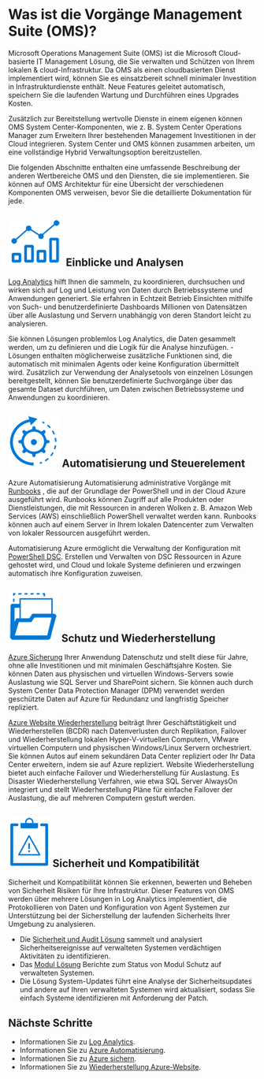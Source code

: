 <properties
   pageTitle="Übersicht über die Vorgänge Management Suite (OMS) | Microsoft Azure"
   description="Microsoft Operations Management Suite (OMS) ist die Microsoft Cloud-basierte IT Management Lösung, die Sie verwalten und Schützen von Ihrem lokalen & cloud-Infrastruktur.  In diesem Artikel die verschiedenen Dienste, die im Lieferumfang von OMS bezeichnet und enthält Links zu ihren detaillierte Inhalt."
   services="operations-management-suite"
   documentationCenter=""
   authors="bwren"
   manager="jwhit"
   editor="tysonn" />
<tags
   ms.service="operations-management-suite"
   ms.devlang="na"
   ms.topic="get-started-article"
   ms.tgt_pltfrm="na"
   ms.workload="infrastructure-services"
   ms.date="10/24/2016"
   ms.author="bwren" />

# <a name="what-is-operations-management-suite-oms"></a>Was ist die Vorgänge Management Suite (OMS)?

Microsoft Operations Management Suite (OMS) ist die Microsoft Cloud-basierte IT Management Lösung, die Sie verwalten und Schützen von Ihrem lokalen & cloud-Infrastruktur.  Da OMS als einen cloudbasierten Dienst implementiert wird, können Sie es einsatzbereit schnell minimaler Investition in Infrastrukturdienste enthält.  Neue Features geleitet automatisch, speichern Sie die laufenden Wartung und Durchführen eines Upgrades Kosten.

Zusätzlich zur Bereitstellung wertvolle Dienste in einem eigenen können OMS System Center-Komponenten, wie z. B. System Center Operations Manager zum Erweitern Ihrer bestehenden Management Investitionen in der Cloud integrieren.  System Center und OMS können zusammen arbeiten, um eine vollständige Hybrid Verwaltungsoption bereitzustellen.

Die folgenden Abschnitte enthalten eine umfassende Beschreibung der anderen Wertbereiche OMS und den Diensten, die sie implementieren.  Sie können auf OMS Architektur für eine Übersicht der verschiedenen Komponenten OMS verweisen, bevor Sie die detaillierte Dokumentation für jede.


## <a name="insight-and-analyticsmediaoperations-management-suite-overviewicon-insight-analyticspng-insight-and-analytics"></a>![Einblicke und Analysen](media/operations-management-suite-overview/icon-insight-analytics.png) Einblicke und Analysen

[Log Analytics](http://azure.microsoft.com/documentation/services/log-analytics) hilft Ihnen die sammeln, zu koordinieren, durchsuchen und wirken sich auf Log und Leistung von Daten durch Betriebssysteme und Anwendungen generiert. Sie erfahren in Echtzeit Betrieb Einsichten mithilfe von Such- und benutzerdefinierte Dashboards Millionen von Datensätzen über alle Auslastung und Servern unabhängig von deren Standort leicht zu analysieren.

Sie können Lösungen problemlos Log Analytics, die Daten gesammelt werden, um zu definieren und die Logik für die Analyse hinzufügen.  -Lösungen enthalten möglicherweise zusätzliche Funktionen sind, die automatisch mit minimalen Agents oder keine Konfiguration übermittelt wird.  Zusätzlich zur Verwendung der Analysetools von einzelnen Lösungen bereitgestellt, können Sie benutzerdefinierte Suchvorgänge über das gesamte Dataset durchführen, um Daten zwischen Betriebssysteme und Anwendungen zu koordinieren.  


## <a name="automation--controlmediaoperations-management-suite-overviewicon-automation-controlpng-automation--control"></a>![Automatisierung und Steuerelement](media/operations-management-suite-overview/icon-automation-control.png) Automatisierung und Steuerelement

Azure Automatisierung Automatisierung administrative Vorgänge mit [Runbooks](../automation/automation-runbook-types.md) , die auf der Grundlage der PowerShell und in der Cloud Azure ausgeführt wird.  Runbooks können Zugriff auf alle Produkten oder Dienstleistungen, die mit Ressourcen in anderen Wolken z. B. Amazon Web Services (AWS) einschließlich PowerShell verwaltet werden kann.  Runbooks können auch auf einem Server in Ihrem lokalen Datencenter zum Verwalten von lokaler Ressourcen ausgeführt werden.

Automatisierung Azure ermöglicht die Verwaltung der Konfiguration mit [PowerShell DSC](../automation/automation-dsc-overview.md).  Erstellen und Verwalten von DSC Ressourcen in Azure gehostet wird, und Cloud und lokale Systeme definieren und erzwingen automatisch ihre Konfiguration zuweisen.


## <a name="protection-and-recoverymediaoperations-management-suite-overviewicon-protection-recoverypng-protection-and-disaster-recovery"></a>![Schutz und Wiederherstellung](media/operations-management-suite-overview/icon-protection-recovery.png) Schutz und Wiederherstellung

[Azure Sicherung](http://azure.microsoft.com/documentation/services/backup) Ihrer Anwendung Datenschutz und stellt diese für Jahre, ohne alle Investitionen und mit minimalen Geschäftsjahre Kosten.  Sie können Daten aus physischen und virtuellen Windows-Servers sowie Auslastung wie SQL Server und SharePoint sichern.  Sie können auch durch System Center Data Protection Manager (DPM) verwendet werden geschützte Daten auf Azure für Redundanz und langfristig Speicher repliziert.

[Azure Website Wiederherstellung](http://azure.microsoft.com/documentation/services/site-recovery) beiträgt Ihrer Geschäftstätigkeit und Wiederherstellen (BCDR) nach Datenverlusten durch Replikation, Failover und Wiederherstellung lokalen Hyper-V-virtuellen Computern, VMware virtuellen Computern und physischen Windows/Linux Servern orchestriert. Sie können Autos auf einem sekundären Data Center repliziert oder Ihr Data Center erweitern, indem sie auf Azure repliziert. Website Wiederherstellung bietet auch einfache Failover und Wiederherstellung für Auslastung. Es Disaster Wiederherstellung Verfahren, wie etwa SQL Server AlwaysOn integriert und stellt Wiederherstellung Pläne für einfache Failover der Auslastung, die auf mehreren Computern gestuft werden.


## <a name="oms-security-and-compliancemediaoperations-management-suite-overviewicon-security-compliancepng-security-and-compliance"></a>![OMS Sicherheit und Kompatibilität](media/operations-management-suite-overview/icon-security-compliance.png) Sicherheit und Kompatibilität
Sicherheit und Kompatibilität können Sie erkennen, bewerten und Beheben von Sicherheit Risiken für Ihre Infrastruktur.  Dieser Features von OMS werden über mehrere Lösungen in Log Analytics implementiert, die Protokollieren von Daten und Konfiguration von Agent Systemen zur Unterstützung bei der Sicherstellung der laufenden Sicherheits Ihrer Umgebung zu analysieren.

- Die [Sicherheit und Audit Lösung](oms-security-getting-started.md ) sammelt und analysiert Sicherheitsereignisse auf verwalteten Systemen verdächtigen Aktivitäten zu identifizieren.
- Das [Modul Lösung](log-analytics-malware.md ) Berichte zum Status von Modul Schutz auf verwalteten Systemen.  
- Die Lösung System-Updates führt eine Analyse der Sicherheitsupdates und andere auf Ihren verwalteten Systemen wird aktualisiert, sodass Sie einfach Systeme identifizieren mit Anforderung der Patch.


## <a name="next-steps"></a>Nächste Schritte
- Informationen Sie zu [Log Analytics](http://azure.microsoft.com/documentation/services/log-analytics).
- Informationen Sie zu [Azure Automatisierung](../automation/automation-intro.md).
- Informationen Sie zu [Azure sichern](http://azure.microsoft.com/documentation/services/backup).
- Informationen Sie zu [Wiederherstellung Azure-Website](http://azure.microsoft.com/documentation/services/site-recovery).
